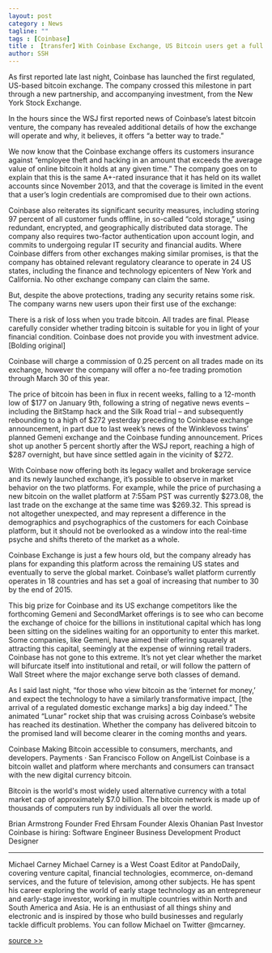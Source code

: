 ```yaml
---
layout: post
category : News
tagline: ""
tags : [Coinbase]
title : 【transfer】With Coinbase Exchange, US Bitcoin users get a fully-licensed, insured, and domestic trading option
author: SSH
---
```


As first reported late last night, Coinbase has launched the first regulated, US-based bitcoin exchange. The company crossed this milestone in part through a new partnership, and accompanying investment, from the New York Stock Exchange.

In the hours since the WSJ first reported news of Coinbase’s latest bitcoin venture, the company has revealed additional details of how the exchange will operate and why, it believes, it offers “a better way to trade.”

We now know that the Coinbase exchange offers its customers insurance against “employee theft and hacking in an amount that exceeds the average value of online bitcoin it holds at any given time.” The company goes on to explain that this is the same A+-rated insurance that it has held on its wallet accounts since November 2013, and that the coverage is limited in the event that a user’s login credentials are compromised due to their own actions.

Coinbase also reiterates its significant security measures, including storing 97 percent of all customer funds offline, in so-called “cold storage,” using redundant, encrypted, and geographically distributed data storage. The company also requires two-factor authentication upon account login, and commits to undergoing regular IT security and financial audits. Where Coinbase differs from other exchanges making similar promises, is that the company has obtained relevant regulatory clearance to operate in 24 US states, including the finance and technology epicenters of New York and California. No other exchange company can claim the same.

But, despite the above protections, trading any security retains some risk. The company warns new users upon their first use of the exchange:

There is a risk of loss when you trade bitcoin. All trades are final. Please carefully consider whether trading bitcoin is suitable for you in light of your financial condition. Coinbase does not provide you with investment advice. [Bolding original]

Coinbase will charge a commission of 0.25 percent on all trades made on its exchange, however the company will offer a no-fee trading promotion through March 30 of this year.

The price of bitcoin has been in flux in recent weeks, falling to a 12-month low of $177 on January 9th, following a string of negative news events – including the BitStamp hack and the Silk Road trial – and subsequently rebounding to a high of $272 yesterday preceding to Coinbase exchange announcement, in part due to last week’s news of the Winklevoss twins’ planned Gemeni exchange and the Coinbase funding announcement. Prices shot up another 5 percent shortly after the WSJ report, reaching a high of $287 overnight, but have since settled again in the vicinity of $272.

With Coinbase now offering both its legacy wallet and brokerage service and its newly launched exchange, it’s possible to observe in market behavior on the two platforms. For example, while the price of purchasing a new bitcoin on the wallet platform at 7:55am PST was currently $273.08, the last trade on the exchange at the same time was $269.32. This spread is not altogether unexpected, and may represent a difference in the demographics and psychographics of the customers for each Coinbase platform, but it should not be overlooked as a window into the real-time psyche and shifts thereto of the market as a whole.

Coinbase Exchange is just a few hours old, but the company already has plans for expanding this platform across the remaining US states and eventually to serve the global market. Coinbase’s wallet platform currently operates in 18 countries and has set a goal of increasing that number to 30 by the end of 2015.

This big prize for Coinbase and its US exchange competitors like the forthcoming Gemeni and SecondMarket offerings is to see who can become the exchange of choice for the billions in institutional capital which has long been sitting on the sidelines waiting for an opportunity to enter this market. Some companies, like Gemeni, have aimed their offering squarely at attracting this capital, seemingly at the expense of winning retail traders. Coinbase has not gone to this extreme. It’s not yet clear whether the market will bifurcate itself into institutional and retail, or will follow the pattern of Wall Street where the major exchange serve both classes of demand.

As I said last night, “for those who view bitcoin as the ‘internet for money,’ and expect the technology to have a similarly transformative impact, [the arrival of a regulated domestic exchange marks] a big day indeed.” The animated “Lunar” rocket ship that was cruising across Coinbase’s website has reached its destination. Whether the company has delivered bitcoin to the promised land will become clearer in the coming months and years.

Coinbase
Making Bitcoin accessible to consumers, merchants, and developers.
Payments · San Francisco
Follow on AngelList
Coinbase is a bitcoin wallet and platform where merchants and consumers can transact with the new digital currency bitcoin.

Bitcoin is the world's most widely used alternative currency with a total market cap of approximately $7.0 billion. The bitcoin network is made up of thousands of computers run by individuals all over the world.

Brian Armstrong
Founder
Fred Ehrsam
Founder
Alexis Ohanian
Past Investor
Coinbase is hiring:
Software Engineer
Business Development
Product Designer

-------
Michael Carney
Michael Carney is a West Coast Editor at PandoDaily, covering venture capital, financial technologies, ecommerce, on-demand services, and the future of television, among other subjects. He has spent his career exploring the world of early stage technology as an entrepreneur and early-stage investor, working in multiple countries within North and South America and Asia. He is an enthusiast of all things shiny and electronic and is inspired by those who build businesses and regularly tackle difficult problems. You can follow Michael on Twitter @mcarney.

[source >>](http://pando.com/2015/01/26/with-coinbase-exchange-bitcoin-gets-a-fully-licensed-insured-and-domestic-trading-option/)